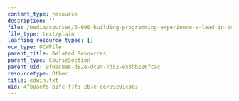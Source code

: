 ```yaml
---
content_type: resource
description: ''
file: /media/courses/6-090-building-programming-experience-a-lead-in-to-6-001-january-iap-2005/4fb8aef5b1fcf7f32b7eee709201c3c3_edwin.txt
file_type: text/plain
learning_resource_types: []
ocw_type: OCWFile
parent_title: Related Resources
parent_type: CourseSection
parent_uid: 9f0ac8e6-d82e-dc24-7d52-e53bb226fcac
resourcetype: Other
title: edwin.txt
uid: 4fb8aef5-b1fc-f7f3-2b7e-ee709201c3c3
---
```

